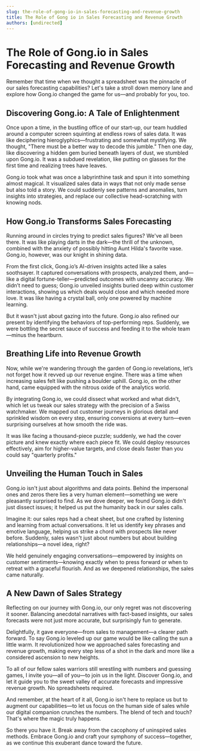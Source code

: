 ```yaml
---
slug: the-role-of-gong-io-in-sales-forecasting-and-revenue-growth
title: The Role of Gong io in Sales Forecasting and Revenue Growth
authors: [undirected]
---
```


# The Role of Gong.io in Sales Forecasting and Revenue Growth

Remember that time when we thought a spreadsheet was the pinnacle of our sales forecasting capabilities? Let's take a stroll down memory lane and explore how Gong.io changed the game for us—and probably for you, too. 

## Discovering Gong.io: A Tale of Enlightenment

Once upon a time, in the bustling office of our start-up, our team huddled around a computer screen squinting at endless rows of sales data. It was like deciphering hieroglyphics—frustrating and somewhat mystifying. We thought, "There must be a better way to decode this jumble." Then one day, like discovering a hidden gem buried beneath layers of dust, we stumbled upon Gong.io. It was a subdued revelation, like putting on glasses for the first time and realizing trees have leaves.

Gong.io took what was once a labyrinthine task and spun it into something almost magical. It visualized sales data in ways that not only made sense but also told a story. We could suddenly see patterns and anomalies, turn insights into strategies, and replace our collective head-scratching with knowing nods.

## How Gong.io Transforms Sales Forecasting

Running around in circles trying to predict sales figures? We've all been there. It was like playing darts in the dark—the thrill of the unknown, combined with the anxiety of possibly hitting Aunt Hilda's favorite vase. Gong.io, however, was our knight in shining data.

From the first click, Gong.io’s AI-driven insights acted like a sales soothsayer. It captured conversations with prospects, analyzed them, and—like a digital fortune-teller—predicted outcomes with uncanny accuracy. We didn’t need to guess; Gong.io unveiled insights buried deep within customer interactions, showing us which deals would close and which needed more love. It was like having a crystal ball, only one powered by machine learning.

But it wasn't just about gazing into the future. Gong.io also refined our present by identifying the behaviors of top-performing reps. Suddenly, we were bottling the secret sauce of success and feeding it to the whole team—minus the heartburn.

## Breathing Life into Revenue Growth

Now, while we're wandering through the garden of Gong.io revelations, let’s not forget how it revved up our revenue engine. There was a time when increasing sales felt like pushing a boulder uphill. Gong.io, on the other hand, came equipped with the nitrous oxide of the analytics world.

By integrating Gong.io, we could dissect what worked and what didn't, which let us tweak our sales strategy with the precision of a Swiss watchmaker. We mapped out customer journeys in glorious detail and sprinkled wisdom on every step, ensuring conversions at every turn—even surprising ourselves at how smooth the ride was.

It was like facing a thousand-piece puzzle; suddenly, we had the cover picture and knew exactly where each piece fit. We could deploy resources effectively, aim for higher-value targets, and close deals faster than you could say "quarterly profits."

## Unveiling the Human Touch in Sales

Gong.io isn't just about algorithms and data points. Behind the impersonal ones and zeros there lies a very human element—something we were pleasantly surprised to find. As we dove deeper, we found Gong.io didn't just dissect issues; it helped us put the humanity back in our sales calls.

Imagine it: our sales reps had a cheat sheet, but one crafted by listening and learning from actual conversations. It let us identify key phrases and emotive language, helping us strike a chord with prospects like never before. Suddenly, sales wasn't just about numbers but about building relationships—a novel idea, right?

We held genuinely engaging conversations—empowered by insights on customer sentiments—knowing exactly when to press forward or when to retreat with a graceful flourish. And as we deepened relationships, the sales came naturally.

## A New Dawn of Sales Strategy

Reflecting on our journey with Gong.io, our only regret was not discovering it sooner. Balancing anecdotal narratives with fact-based insights, our sales forecasts were not just more accurate, but surprisingly fun to generate.

Delightfully, it gave everyone—from sales to management—a clearer path forward. To say Gong.io leveled up our game would be like calling the sun a little warm. It revolutionized how we approached sales forecasting and revenue growth, making every step less of a shot in the dark and more like a considered ascension to new heights.

To all of our fellow sales warriors still wrestling with numbers and guessing games, I invite you—all of you—to join us in the light. Discover Gong.io, and let it guide you to the sweet valley of accurate forecasts and impressive revenue growth. No spreadsheets required.

And remember, at the heart of it all, Gong.io isn't here to replace us but to augment our capabilities—to let us focus on the human side of sales while our digital companion crunches the numbers. The blend of tech and touch? That's where the magic truly happens.

So there you have it. Break away from the cacophony of uninspired sales methods. Embrace Gong.io and craft your symphony of success—together, as we continue this exuberant dance toward the future.